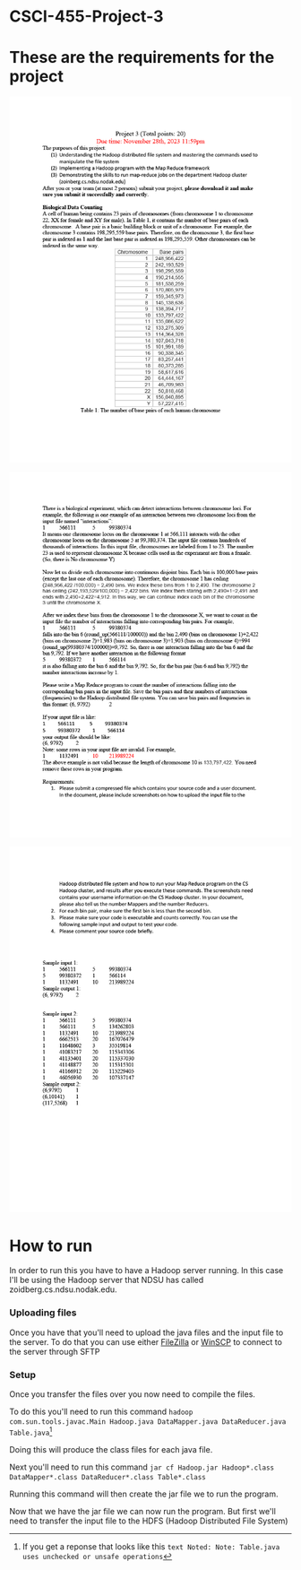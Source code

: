 # CSCI-455-Project-3


# These are the requirements for the project
<p align="center">
  <img src="Documents/project3_2023_Fall_pg1.png" width="688" />
</p>

<p align="center">
  <img src="Documents/project3_2023_Fall_pg2.png" width="688" />
</p>

<p align="center">
  <img src="Documents/project3_2023_Fall_pg3.png" width="688" />
</p>

# How to run

In order to run this you have to have a Hadoop server running.
In this case I'll be using the Hadoop server that NDSU has called zoidberg.cs.ndsu.nodak.edu.

### Uploading files
Once you have that you'll need to upload the java files and the input file to the server. To do that you can use either [FileZilla](https://filezilla-project.org/) or [WinSCP](https://winscp.net/eng/index.php) to connect to the server through SFTP

### Setup
Once you transfer the files over you now need to compile the files.

To do this you'll need to run this command `hadoop com.sun.tools.javac.Main Hadoop.java DataMapper.java DataReducer.java Table.java`[^1]

[^1]: If you get a reponse that looks like this 
```text Noted: Note: Table.java uses unchecked or unsafe operations```

Doing this will produce the class files for each java file.

Next you'll need to run this command `jar cf Hadoop.jar Hadoop*.class DataMapper*.class DataReducer*.class Table*.class`

Running this command will then create the jar file we to run the program.

Now that we have the jar file we can now run the program. But first we'll need to transfer the input file to the HDFS (Hadoop Distributed File System)
